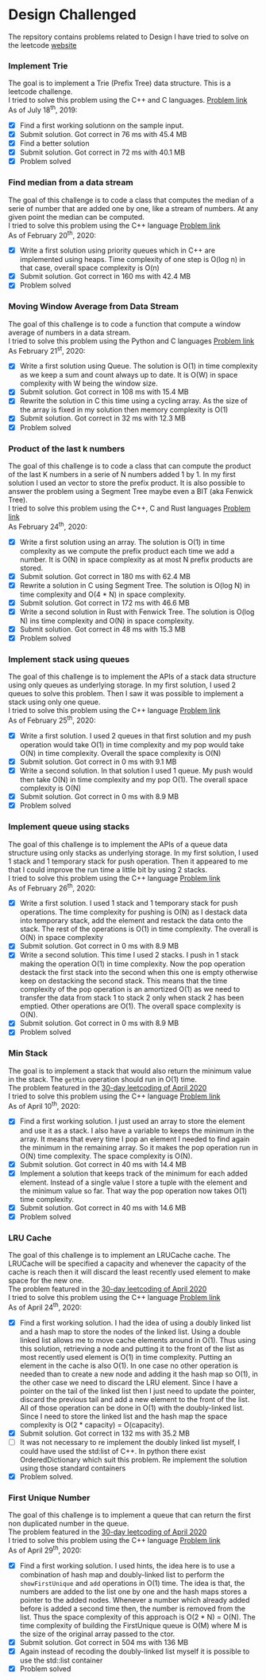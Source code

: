 # Design Challenged
The repsitory contains problems related to Design I have tried to solve on the leetcode [website](https://leetcode.com/problemset/all/)

### Implement Trie
The goal is to implement a Trie (Prefix Tree) data structure. This is a leetcode challenge.  
I tried to solve this problem using the C++ and C languages. [Problem link](https://leetcode.com/problems/implement-trie-prefix-tree/)  
As of July 18<sup>th</sup>, 2019:
- [X] Find a first working solutionn on the sample input.
- [X] Submit solution. Got correct in 76 ms with 45.4 MB
- [x] Find a better solution
- [x] Submit solution. Got correct in 72 ms with 40.1 MB
- [X] Problem solved

### Find median from a data stream
The goal of this challenge is to code a class that computes the median of a
serie of number that are added one by one, like a stream of numbers. At any
given point the median can be computed.  
I tried to solve this problem using the C++ language [Problem
link](https://leetcode.com/problems/find-median-from-data-stream)  
As of February 20<sup>th</sup>, 2020:
- [X] Write a first solution using priority queues which in C++ are implemented
      using heaps. Time complexity of one step is O(log n) in that case,
      overall space complexity is O(n)
- [X] Submit solution. Got correct in 160 ms with 42.4 MB
- [X] Problem solved

### Moving Window Average from Data Stream
The goal of this challenge is to code a function that compute a window average
of numbers in a data stream.  
I tried to solve this problem using the Python and C languages [Problem
link](https://leetcode.com/problems/moving-average-from-data-stream)  
As February 21<sup>st</sup>, 2020:
- [X] Write a first solution using Queue. The solution is O(1) in time
      complexity as we keep a sum and count always up to date. It is O(W) in
      space complexity with W being the window size.
- [X] Submit solution. Got correct in 108 ms with 15.4 MB
- [X] Rewrite the solution in C this time using a cycling array. As the size of
      the array is fixed in my solution then memory complexity is O(1)
- [X] Submit solution. Got correct in 32 ms with 12.3 MB
- [X] Problem solved

### Product of the last k numbers
The goal of this challenge is to code a class that can compute the product of
the last K numbers in a serie of N numbers added 1 by 1. In my first solution I
used an vector to store the prefix product. It is also possible to answer the
problem using a Segment Tree maybe even a BIT (aka Fenwick Tree).  
I tried to solve this problem using the C++, C and Rust languages [Problem
link](https://leetcode.com/problems/product-of-the-last-k-numbers)  
As February 24<sup>th</sup>, 2020:
- [X] Write a first solution using an array. The solution is O(1) in time
      complexity as we compute the prefix product each time we add a number. It
      is O(N) in space complexity as at most N prefix products are stored.
- [X] Submit solution. Got correct in 180 ms with 62.4 MB
- [X] Rewrite a solution in C using Segment Tree. The solution is O(log N) in
      time complexity and O(4 * N) in space complexity.
- [X] Submit solution. Got correct in 172 ms with 46.6 MB
- [X] Write a second solution in Rust with Fenwick Tree. The solution is O(log
      N) ins time complexity and O(N) in space complexity.
- [X] Submit solution. Got correct in 48 ms with 15.3 MB
- [X] Problem solved

### Implement stack using queues
The goal of this challenge is to implement the APIs of a stack data structure
using only queues as underlying storage. In my first solution, I used 2 queues
to solve this problem. Then I saw it was possible to implement a stack using
only one queue.  
I tried to solve this problem using the C++ language [Problem
link](https://leetcode.com/problems/implement-stack-using-queues)  
As of February 25<sup>th</sup>, 2020:
- [X] Write a first solution. I used 2 queues in that first solution and my push
      operation would take O(1) in time complexity and my pop would take O(N) in
      time complexity. Overall the space complexity is O(N)
- [X] Submit solution. Got correct in 0 ms with 9.1 MB
- [X] Write a second solution. In that solution I used 1 queue. My push would
      then take O(N) in time complexity and my pop O(1). The overall space
      complexity is O(N)
- [X] Submit solution. Got correct in 0 ms with 8.9 MB
- [X] Problem solved

### Implement queue using stacks
The goal of this challenge is to implement the APIs of a queue data structure
using only stacks as underlying storage. In my first solution, I used 1 stack
and 1 temporary stack for push operation. Then it appeared to me that I could
improve the run time a little bit by using 2 stacks.  
I tried to solve this problem using the C++ language [Problem
link](https://leetcode.com/problems/implement-queue-using-stacks)  
As of February 26<sup>th</sup>, 2020:
- [X] Write a first solution. I used 1 stack and 1 temporary stack for push
      operations. The time complexity for pushing is O(N) as I destack data into
      temporary stack, add the element and restack the data onto the stack. The
      rest of the operations is O(1) in time complexity. The overall is O(N) in
      space complexity
- [X] Submit solution. Got correct in 0 ms with 8.9 MB
- [X] Write a second solution. This time I used 2 stacks. I push in 1 stack
      making the operation O(1) in time complexity. Now the pop operation
      destack the first stack into the second when this one is empty otherwise
      keep on destacking the second stack. This means that the time complexity
      of the pop operation is an amortized O(1) as we need to transfer the data
      from stack 1 to stack 2 only when stack 2 has been emptied. Other
      operations are O(1). The overall space complexity is O(N).
- [X] Submit solution. Got correct in 0 ms with 8.9 MB
- [X] Problem solved

### Min Stack
The goal is to implement a stack that would also return the minimum value in the
stack. The `getMin` operation should run in O(1) time.  
The problem featured in the [30-day leetcoding of April
2020](https://leetcode.com/explore/featured/card/30-day-leetcoding-challenge/)  
I tried to solve this problem using the C++ language [Problem
link](https://leetcode.com/problems/min-stack/)  
As of April 10<sup>th</sup>, 2020:
- [X] Find a first working solution. I just used an array to store the element
      and use it as a stack. I also have a variable to keeps the minimum in the
      array. It means that every time I pop an element I needed to find again
      the minimum in the remaining array. So it makes the pop operation run in
      O(N) time complexity. The space complexity is O(N).
- [X] Submit solution. Got correct in 40 ms with 14.4 MB
- [X] Implement a solution that keeps track of the minimum for each added
      element. Instead of a single value I store a tuple with the element and
      the minimum value so far. That way the pop operation now takes O(1) time
      complexity.
- [X] Submit solution. Got correct in 40 ms with 14.6 MB
- [X] Problem solved

### LRU Cache
The goal of this challenge is to implement an LRUCache cache. The LRUCache will
be specified a capacity and whenever the capacity of the cache is reach then it
will discard the least recently used element to make space for the new one.  
The problem featured in the [30-day leetcoding of April
2020](https://leetcode.com/explore/featured/card/30-day-leetcoding-challenge/)  
I tried to solve this problem using the C++ language [Problem
link](https://leetcode.com/problems/lru-cache/)  
As of April 24<sup>th</sup>, 2020:
- [X] Find a first working solution. I had the idea of using a doubly linked
      list and a hash map to store the nodes of the linked list. Using a double
      linked list allows me to move cache elements around in O(1). Thus using
      this solution, retrieving a node and putting it to the front of the list
      as most recently used element is O(1) in time complexity. Putting an
      element in the cache is also O(1). In one case no other operation is
      needed than to create a new node and adding it the hash map so O(1), in
      the other case we need to discard the LRU element. Since I have a pointer
      on the tail of the linked list then I just need to update the pointer,
      discard the previous tail and add a new element to the front of the list.
      All of those operation can be done in O(1) with the doubly-linked list.
      Since I need to store the linked list and the hash map the space
      complexity is O(2 * capacity) = O(capacity).
- [X] Submit solution. Got correct in 132 ms with 35.2 MB
- [ ] It was not necessary to re implement the doubly linked list myself, I
      could have used the std:list of C++. In python there exist
      OrderedDictionary which suit this problem. Re implement the solution using
      those standard containers
- [X] Problem solved.

### First Unique Number
The goal of this challenge is to implement a queue that can return the first non
duplicated number in the queue.  
The problem featured in the [30-day leetcoding of April
2020](https://leetcode.com/explore/featured/card/30-day-leetcoding-challenge/)  
I tried to solve this problem using the C++ language [Problem link]()  
As of April 29<sup>th</sup>, 2020:
- [X] Find a first working solution. I used hints, the idea here is to use a
      combination of hash map and doubly-linked list to perform the
      `showFirstUnique` and `add` operations in O(1) time. The idea is that, the
      numbers are added to the list one by one and the hash maps stores a
      pointer to the added nodes. Whenever a number which already added before
      is added a second time then, the number is removed from the list. Thus the
      space complexity of this approach is O(2 * N) = O(N). The time complexity
      of building the FirstUnique queue is O(M) where M is the size of the
      original array passed to the ctor.
- [X] Submit solution. Got correct in 504 ms with 136 MB
- [X] Again instead of recoding the doubly-linked list myself it is possible to
      use the std::list container
- [X] Problem solved
